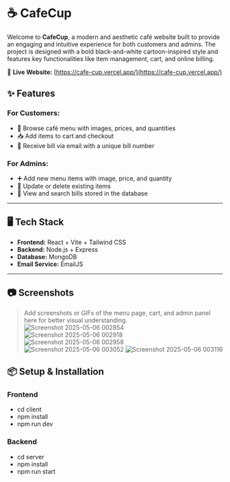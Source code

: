 # ☕ CafeCup
Welcome to **CafeCup**, a modern and aesthetic café website built to provide an engaging and intuitive experience for both customers and admins. The project is designed with a bold black-and-white cartoon-inspired style and features key functionalities like item management, cart, and online billing.

🔗 **Live Website:** [https://cafe-cup.vercel.app/](https://cafe-cup.vercel.app/)

## ✨ Features
### For Customers:
- 🛒 Browse café menu with images, prices, and quantities
- 📥 Add items to cart and checkout
- 📧 Receive bill via email with a unique bill number

### For Admins:
- ➕ Add new menu items with image, price, and quantity
- 🔄 Update or delete existing items
- 🧾 View and search bills stored in the database

---

## 🖥️ Tech Stack

- **Frontend:** React + Vite + Tailwind CSS
- **Backend:** Node.js + Express
- **Database:** MongoDB
- **Email Service:** EmailJS

---

## 📷 Screenshots

> Add screenshots or GIFs of the menu page, cart, and admin panel here for better visual understanding.
![Screenshot 2025-05-06 002854](https://github.com/user-attachments/assets/e6e1e5c5-8719-4ef1-9db4-77ea93cc2a8f)
![Screenshot 2025-05-06 002918](https://github.com/user-attachments/assets/81cbe8bb-ef19-4551-b2ba-656aa5df947d)
![Screenshot 2025-05-06 002958](https://github.com/user-attachments/assets/81c85344-a4d4-47ca-b3f1-79f0cfb3658b)
![Screenshot 2025-05-06 003052](https://github.com/user-attachments/assets/56fc0a82-9f73-4372-ae69-7e5b16a48fd2)
![Screenshot 2025-05-06 003116](https://github.com/user-attachments/assets/9718403a-403f-4af4-94c8-d537435257be)



## 📦 Setup & Installation

### Frontend

- cd client
- npm install
- npm run dev

### Backend

- cd server
- npm install
- npm run start

